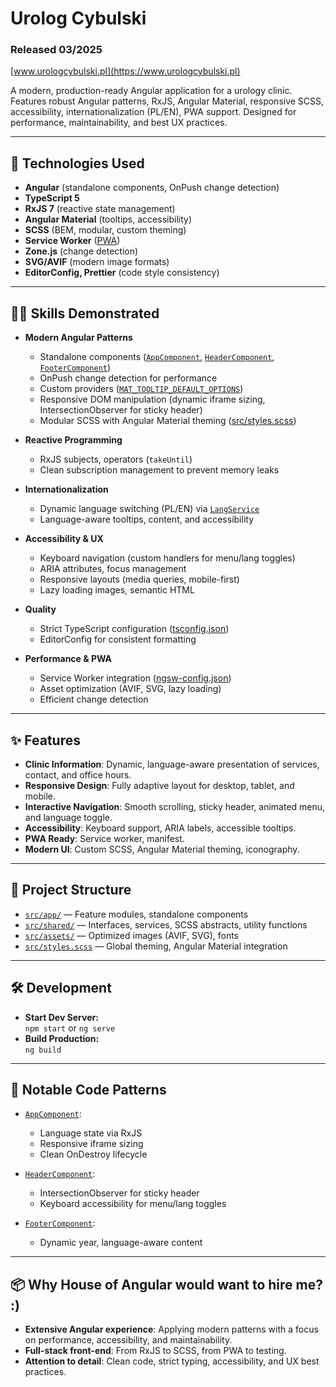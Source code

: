 # Urolog Cybulski

### Released 03/2025

[www.urologcybulski.pl](https://www.urologcybulski.pl)

A modern, production-ready Angular application for a urology clinic. Features robust Angular patterns, RxJS, Angular Material, responsive SCSS, accessibility, internationalization (PL/EN), PWA support. Designed for performance, maintainability, and best UX practices.

---

## 🚀 Technologies Used

- **Angular** (standalone components, OnPush change detection)
- **TypeScript 5**
- **RxJS 7** (reactive state management)
- **Angular Material** (tooltips, accessibility)
- **SCSS** (BEM, modular, custom theming)
- **Service Worker** ([PWA](ngsw-config.json))
- **Zone.js** (change detection)
- **SVG/AVIF** (modern image formats)
- **EditorConfig, Prettier** (code style consistency)

---

## 🧑‍💻 Skills Demonstrated

- **Modern Angular Patterns**

  - Standalone components ([`AppComponent`](src/app/app.component.ts), [`HeaderComponent`](src/app/header/header/header.component.ts), [`FooterComponent`](src/app/footer/footer/footer.component.ts))
  - OnPush change detection for performance
  - Custom providers ([`MAT_TOOLTIP_DEFAULT_OPTIONS`](src/app/app.config.ts))
  - Responsive DOM manipulation (dynamic iframe sizing, IntersectionObserver for sticky header)
  - Modular SCSS with Angular Material theming ([src/styles.scss](src/styles.scss))

- **Reactive Programming**

  - RxJS subjects, operators (`takeUntil`)
  - Clean subscription management to prevent memory leaks

- **Internationalization**

  - Dynamic language switching (PL/EN) via [`LangService`](src/shared/services/lang.service.ts)
  - Language-aware tooltips, content, and accessibility

- **Accessibility & UX**

  - Keyboard navigation (custom handlers for menu/lang toggles)
  - ARIA attributes, focus management
  - Responsive layouts (media queries, mobile-first)
  - Lazy loading images, semantic HTML

- **Quality**

  - Strict TypeScript configuration ([tsconfig.json](tsconfig.json))
  - EditorConfig for consistent formatting

- **Performance & PWA**
  - Service Worker integration ([ngsw-config.json](ngsw-config.json))
  - Asset optimization (AVIF, SVG, lazy loading)
  - Efficient change detection

---

## ✨ Features

- **Clinic Information**: Dynamic, language-aware presentation of services, contact, and office hours.
- **Responsive Design**: Fully adaptive layout for desktop, tablet, and mobile.
- **Interactive Navigation**: Smooth scrolling, sticky header, animated menu, and language toggle.
- **Accessibility**: Keyboard support, ARIA labels, accessible tooltips.
- **PWA Ready**: Service worker, manifest.
- **Modern UI**: Custom SCSS, Angular Material theming, iconography.

---

## 📁 Project Structure

- [`src/app/`](src/app/) — Feature modules, standalone components
- [`src/shared/`](src/shared/) — Interfaces, services, SCSS abstracts, utility functions
- [`src/assets/`](src/assets/) — Optimized images (AVIF, SVG), fonts
- [`src/styles.scss`](src/styles.scss) — Global theming, Angular Material integration

---

## 🛠️ Development

- **Start Dev Server:**  
  `npm start` or `ng serve`
- **Build Production:**  
  `ng build`

---

## 📝 Notable Code Patterns

- [`AppComponent`](src/app/app.component.ts):

  - Language state via RxJS
  - Responsive iframe sizing
  - Clean OnDestroy lifecycle

- [`HeaderComponent`](src/app/header/header/header.component.ts):

  - IntersectionObserver for sticky header
  - Keyboard accessibility for menu/lang toggles

- [`FooterComponent`](src/app/footer/footer/footer.component.ts):
  - Dynamic year, language-aware content

---

## 📦 Why House of Angular would want to hire me? :)

- **Extensive Angular experience**: Applying modern patterns with a focus on performance, accessibility, and maintainability.
- **Full-stack front-end**: From RxJS to SCSS, from PWA to testing.
- **Attention to detail**: Clean code, strict typing, accessibility, and UX best practices.

